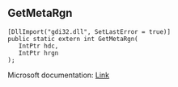 ## GetMetaRgn

```
[DllImport("gdi32.dll", SetLastError = true)]
public static extern int GetMetaRgn(
   IntPtr hdc,
   IntPtr hrgn
);
```

Microsoft documentation: [Link](https://docs.microsoft.com/en-us/windows/win32/api/wingdi/nf-wingdi-getmetargn)
